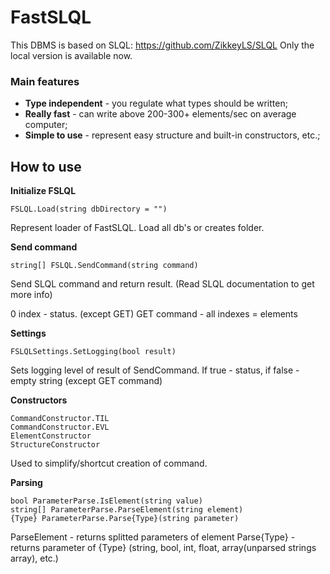 # FastSLQL

This DBMS is based on SLQL: https://github.com/ZikkeyLS/SLQL
Only the local version is available now.

### Main features
* **Type independent** - you regulate what types should be written;
* **Really fast** - can write above 200-300+ elements/sec on average computer;
* **Simple to use** - represent easy structure and built-in constructors, etc.;

## How to use

  **Initialize FSLQL**

    FSLQL.Load(string dbDirectory = "")
    
  Represent loader of FastSLQL. Load all db's or creates folder.
  
  **Send command**

    string[] FSLQL.SendCommand(string command)
    
  Send SLQL command and return result. (Read SLQL documentation to get more info)
  
  0 index - status. (except GET) GET command - all indexes = elements
  
  **Settings**

    FSLQLSettings.SetLogging(bool result)
    
  Sets logging level of result of SendCommand. If true - status, if false - empty string (except GET command)
  
  **Constructors**

    CommandConstructor.TIL
    CommandConstructor.EVL
    ElementConstructor
    StructureConstructor
 
  Used to simplify/shortcut creation of command.
  
  **Parsing**

    bool ParameterParse.IsElement(string value)
    string[] ParameterParse.ParseElement(string element)
    {Type} ParameterParse.Parse{Type}(string parameter)
    
  ParseElement - returns splitted parameters of element
  Parse{Type} - returns parameter of {Type} (string, bool, int, float, array(unparsed strings array), etc.)
